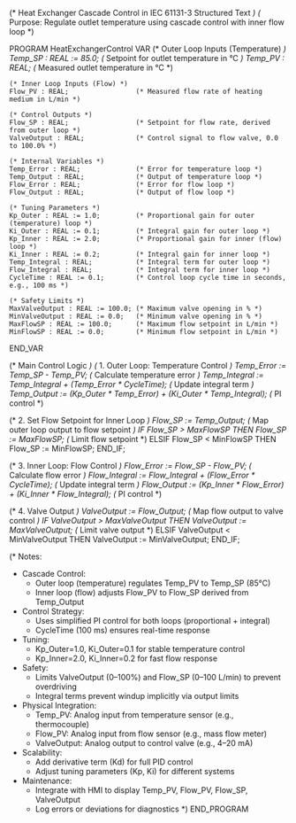 (* Heat Exchanger Cascade Control in IEC 61131-3 Structured Text *)
(* Purpose: Regulate outlet temperature using cascade control with inner flow loop *)

PROGRAM HeatExchangerControl
VAR
    (* Outer Loop Inputs (Temperature) *)
    Temp_SP : REAL := 85.0;         (* Setpoint for outlet temperature in °C *)
    Temp_PV : REAL;                 (* Measured outlet temperature in °C *)

    (* Inner Loop Inputs (Flow) *)
    Flow_PV : REAL;                 (* Measured flow rate of heating medium in L/min *)

    (* Control Outputs *)
    Flow_SP : REAL;                 (* Setpoint for flow rate, derived from outer loop *)
    ValveOutput : REAL;             (* Control signal to flow valve, 0.0 to 100.0% *)

    (* Internal Variables *)
    Temp_Error : REAL;              (* Error for temperature loop *)
    Temp_Output : REAL;             (* Output of temperature loop *)
    Flow_Error : REAL;              (* Error for flow loop *)
    Flow_Output : REAL;             (* Output of flow loop *)

    (* Tuning Parameters *)
    Kp_Outer : REAL := 1.0;         (* Proportional gain for outer (temperature) loop *)
    Ki_Outer : REAL := 0.1;         (* Integral gain for outer loop *)
    Kp_Inner : REAL := 2.0;         (* Proportional gain for inner (flow) loop *)
    Ki_Inner : REAL := 0.2;         (* Integral gain for inner loop *)
    Temp_Integral : REAL;           (* Integral term for outer loop *)
    Flow_Integral : REAL;           (* Integral term for inner loop *)
    CycleTime : REAL := 0.1;        (* Control loop cycle time in seconds, e.g., 100 ms *)

    (* Safety Limits *)
    MaxValveOutput : REAL := 100.0; (* Maximum valve opening in % *)
    MinValveOutput : REAL := 0.0;   (* Minimum valve opening in % *)
    MaxFlowSP : REAL := 100.0;      (* Maximum flow setpoint in L/min *)
    MinFlowSP : REAL := 0.0;        (* Minimum flow setpoint in L/min *)
END_VAR

(* Main Control Logic *)
(* 1. Outer Loop: Temperature Control *)
Temp_Error := Temp_SP - Temp_PV;  (* Calculate temperature error *)
Temp_Integral := Temp_Integral + (Temp_Error * CycleTime);  (* Update integral term *)
Temp_Output := (Kp_Outer * Temp_Error) + (Ki_Outer * Temp_Integral);  (* PI control *)

(* 2. Set Flow Setpoint for Inner Loop *)
Flow_SP := Temp_Output;  (* Map outer loop output to flow setpoint *)
IF Flow_SP > MaxFlowSP THEN
    Flow_SP := MaxFlowSP;  (* Limit flow setpoint *)
ELSIF Flow_SP < MinFlowSP THEN
    Flow_SP := MinFlowSP;
END_IF;

(* 3. Inner Loop: Flow Control *)
Flow_Error := Flow_SP - Flow_PV;  (* Calculate flow error *)
Flow_Integral := Flow_Integral + (Flow_Error * CycleTime);  (* Update integral term *)
Flow_Output := (Kp_Inner * Flow_Error) + (Ki_Inner * Flow_Integral);  (* PI control *)

(* 4. Valve Output *)
ValveOutput := Flow_Output;  (* Map flow output to valve control *)
IF ValveOutput > MaxValveOutput THEN
    ValveOutput := MaxValveOutput;  (* Limit valve output *)
ELSIF ValveOutput < MinValveOutput THEN
    ValveOutput := MinValveOutput;
END_IF;

(* Notes:
   - Cascade Control:
     - Outer loop (temperature) regulates Temp_PV to Temp_SP (85°C)
     - Inner loop (flow) adjusts Flow_PV to Flow_SP derived from Temp_Output
   - Control Strategy:
     - Uses simplified PI control for both loops (proportional + integral)
     - CycleTime (100 ms) ensures real-time response
   - Tuning:
     - Kp_Outer=1.0, Ki_Outer=0.1 for stable temperature control
     - Kp_Inner=2.0, Ki_Inner=0.2 for fast flow response
   - Safety:
     - Limits ValveOutput (0–100%) and Flow_SP (0–100 L/min) to prevent overdriving
     - Integral terms prevent windup implicitly via output limits
   - Physical Integration:
     - Temp_PV: Analog input from temperature sensor (e.g., thermocouple)
     - Flow_PV: Analog input from flow sensor (e.g., mass flow meter)
     - ValveOutput: Analog output to control valve (e.g., 4–20 mA)
   - Scalability:
     - Add derivative term (Kd) for full PID control
     - Adjust tuning parameters (Kp, Ki) for different systems
   - Maintenance:
     - Integrate with HMI to display Temp_PV, Flow_PV, Flow_SP, ValveOutput
     - Log errors or deviations for diagnostics
*)
END_PROGRAM
